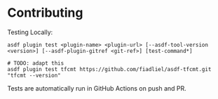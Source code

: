 # Contributing

Testing Locally:

```shell
asdf plugin test <plugin-name> <plugin-url> [--asdf-tool-version <version>] [--asdf-plugin-gitref <git-ref>] [test-command*]

# TODO: adapt this
asdf plugin test tfcmt https://github.com/fiadliel/asdf-tfcmt.git "tfcmt --version"
```

Tests are automatically run in GitHub Actions on push and PR.
